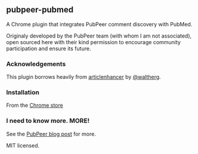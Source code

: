 pubpeer-pubmed
--------------

A Chrome plugin that integrates PubPeer comment discovery with PubMed.

Originaly developed by the PubPeer team (with whom I am not associated), open sourced here with their kind permission to encourage community participation and ensure its future.

### Acknowledgements

This plugin borrows heavily from [articlenhancer](https://github.com/waltherg/articlEnhancer) by [@waltherg](https://github.com/waltherg/).

### Installation

From the [Chrome store](https://chrome.google.com/webstore/detail/pubpeer/fmcdfigcdfkdghdklblbbpacikcchbbh)

### I need to know more. MORE!

See the [PubPeer blog post](http://blog.pubpeer.com/?p=29) for more.

MIT licensed.
